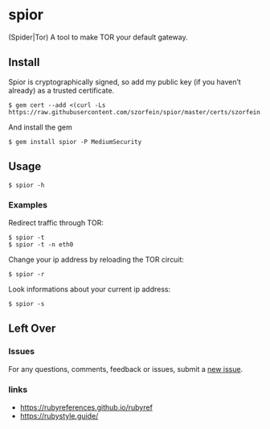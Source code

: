 # spior
(Spider|Tor) A tool to make TOR your default gateway.

## Install
Spior is cryptographically signed, so add my public key (if you haven’t already) as a trusted certificate.

    $ gem cert --add <(curl -Ls https://raw.githubusercontent.com/szorfein/spior/master/certs/szorfein.pem)

And install the gem

    $ gem install spior -P MediumSecurity

## Usage

    $ spior -h

### Examples
Redirect traffic through TOR:

    $ spior -t
    $ spior -t -n eth0

Change your ip address by reloading the TOR circuit:

    $ spior -r

Look informations about your current ip address:

    $ spior -s

## Left Over

### Issues
For any questions, comments, feedback or issues, submit a [new issue](https://github.com/szorfein/spior/issues/new).

### links
+ https://rubyreferences.github.io/rubyref
+ https://rubystyle.guide/